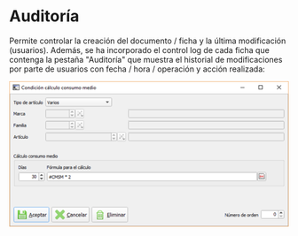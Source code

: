 # Auditoría

Permite controlar la creación del documento / ficha y la última modificación \(usuarios\). Además, se ha incorporado el control log de cada ficha que contenga la pestaña "Auditoría" que muestra el historial de modificaciones por parte de usuarios con fecha / hora / operación y acción realizada:

![](../../../../.gitbook/assets/image%20%28354%29.png)

